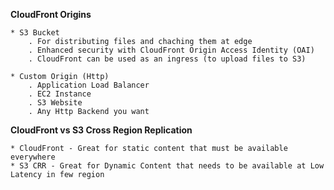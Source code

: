 **CloudFront Origins**

    * S3 Bucket
        . For distributing files and chaching them at edge
        . Enhanced security with CloudFront Origin Access Identity (OAI)
        . CloudFront can be used as an ingress (to upload files to S3)

    * Custom Origin (Http)
        . Application Load Balancer
        . EC2 Instance
        . S3 Website 
        . Any Http Backend you want

**CloudFront vs S3 Cross Region Replication**

    * CloudFront - Great for static content that must be available everywhere
    * S3 CRR - Great for Dynamic Content that needs to be available at Low Latency in few region
    